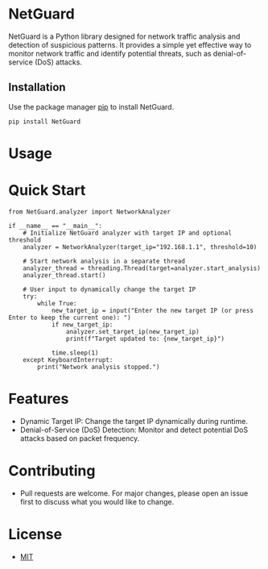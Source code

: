 # NetGuard

NetGuard is a Python library designed for network traffic analysis and detection of suspicious patterns. It provides a simple yet effective way to monitor network traffic and identify potential threats, such as denial-of-service (DoS) attacks.

## Installation

Use the package manager [pip](https://pip.pypa.io/en/stable/) to install NetGuard.

```pip install NetGuard```


# Usage
# Quick Start

```
from NetGuard.analyzer import NetworkAnalyzer

if __name__ == "__main__":
    # Initialize NetGuard analyzer with target IP and optional threshold
    analyzer = NetworkAnalyzer(target_ip="192.168.1.1", threshold=10)

    # Start network analysis in a separate thread
    analyzer_thread = threading.Thread(target=analyzer.start_analysis)
    analyzer_thread.start()

    # User input to dynamically change the target IP
    try:
        while True:
            new_target_ip = input("Enter the new target IP (or press Enter to keep the current one): ")
            if new_target_ip:
                analyzer.set_target_ip(new_target_ip)
                print(f"Target updated to: {new_target_ip}")

            time.sleep(1)
    except KeyboardInterrupt:
        print("Network analysis stopped.")
```

# Features

- Dynamic Target IP: Change the target IP dynamically during runtime.
- Denial-of-Service (DoS) Detection: Monitor and detect potential DoS attacks based on packet frequency.
  
# Contributing

- Pull requests are welcome. For major changes, please open an issue first to discuss what you would like to change.
  
# License

- [MIT](https://opensource.org/licenses/MIT)
